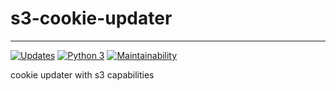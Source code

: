 # s3-cookie-updater
---

[![Updates](https://pyup.io/repos/github/williamcaesar/s3-cookie-updater/shield.svg)](https://pyup.io/repos/github/williamcaesar/s3-cookie-updater/)
[![Python 3](https://pyup.io/repos/github/williamcaesar/s3-cookie-updater/python-3-shield.svg)](https://pyup.io/repos/github/williamcaesar/s3-cookie-updater/)
[![Maintainability](https://api.codeclimate.com/v1/badges/4eacaf21c09aa13a5df3/maintainability)](https://codeclimate.com/github/williamcaesar/s3-cookie-updater/maintainability)


cookie updater with s3 capabilities
